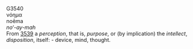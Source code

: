 <body>
  <p>G3540<br>  νόημα  <br> noēma  <br><i>no‘-ay-mah </i><br>From <a href="g3539.htm">3539</a>  a <i>perception</i>, that is, <i>purpose</i>, or (by implication) the <i>intellect</i>, <i>disposition</i>, itself: - device, mind, thought.<br></p>
 </body>